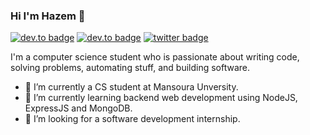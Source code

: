 ### Hi I'm Hazem 👋

<!--
**hazemessam/hazemessam** is a ✨ _special_ ✨ repository because its `README.md` (this file) appears on your GitHub profile.

Here are some ideas to get you started:
-->

[![dev.to badge](https://img.shields.io/badge/Linkedin-%40hazemessamsaleh-blue)](https://www.linkedin.com/in/hazemessamsaleh)
[![dev.to badge](https://img.shields.io/badge/Linkedin-hazemessamsaleh-%230177B5?style=flat&logo=linkedin)](https://www.linkedin.com/in/hazemessamsaleh)
[![twitter badge](https://img.shields.io/badge/Gmail-hazemkwita123-%F44336?style=flat&logo=mail&logoColor=white)](mailto:hazemkwita123@gmail.com)

I'm a computer science student who is passionate about writing code, solving problems, automating stuff, and building software.

- 🔭 I’m currently a CS student at Mansoura Unversity.
- 🌱 I’m currently learning  backend web development using NodeJS, ExpressJS and MongoDB.
- 👯 I’m looking for a software development internship.


<!--
- 🤔 I’m looking for help with ...
- 💬 Ask me about ...
- 📫 How to reach me: ...
- 😄 Pronouns: ...
- ⚡ Fun fact: ...
-->
